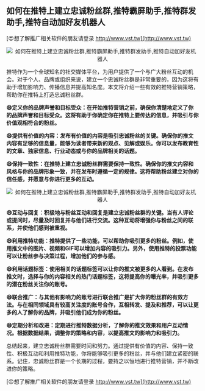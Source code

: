 ## **如何在推特上建立忠诚粉丝群,推特霸屏助手,推特群发助手,推特自动加好友机器人**

[😍想了解推广相关软件的朋友请登录 http://www.vst.tw](http://www.vst.tw)

 <center><img src="https://vst.tw/MP4/tuiguang/png/1.png" alt="如何在推特上建立忠诚粉丝群,推特霸屏助手,推特群发助手,推特自动加好友机器人"></center>

推特作为一个全球知名的社交媒体平台，为用户提供了一个与广大粉丝互动的机会。对于个人、品牌或组织来说，建立一个忠诚粉丝群是非常重要的，因为这将有助于增加影响力、传播信息并提高知名度。本文将介绍一些有效的推特营销策略，帮助你在推特上打造忠诚粉丝群。

**😄定义你的品牌声誉和目标受众：在开始推特营销之前，确保你清楚地定义了你的品牌声誉和目标受众。这将有助于你确定你在推特上要传达的信息，并吸引与你价值观相符合的粉丝。**

**😄提供有价值的内容：发布有价值的内容是吸引忠诚粉丝的关键。确保你的推文内容有足够的信息量，能够为读者带来新的观点、见解或娱乐。你可以发布教育性的文章、独家信息、行业动态或与你的品牌相关的话题。**

**😄保持一致性：在推特上建立忠诚粉丝群需要保持一致性。确保你的推文内容和风格与你的品牌形象一致，并在发布时遵循一定的规律。这将帮助粉丝建立对你的信任感，并愿意与你进行更多的互动。**

 <center><img src="https://vst.tw/MP4/tuiguang/png/0.png" alt="如何在推特上建立忠诚粉丝群,推特霸屏助手,推特群发助手,推特自动加好友机器人"></center>

**😄互动与回复：积极地与粉丝互动和回复是建立忠诚粉丝群的关键。当有人评论或提问时，尽量及时回复并与他们进行交流。这种互动将增强你与粉丝之间的联系，并使他们感到被重视。**

**😄利用推特功能：推特提供了一些功能，可以帮助你吸引更多的粉丝。例如，使用推文中的图片、视频和GIF可以增加内容的吸引力。另外，使用推特的投票功能可以让粉丝参与决策过程，增加他们的参与感。**

**😄利用话题标签：使用相关的话题标签可以让你的推文被更多的人看到。在发布推文时，选择与你的内容相关的热门话题标签，这将提高你的曝光率，并吸引更多的潜在粉丝关注你的账号。**

**😄联合推广：与其他有影响力的账号进行联合推广是扩大你的粉丝群的有效方法。与在相同领域具有较高关注度的账号合作，互相转发、提及和推荐，可以让更多的人了解你的品牌，并吸引他们成为你的粉丝。**

**😄定期分析和改进：定期进行推特数据分析，了解你的推文效果和用户互动情况。根据数据结果，调整你的策略和内容，以提高推文的影响力和吸引力。**

总结起来，建立忠诚粉丝群需要时间和努力。通过提供有价值的内容、保持一致性、积极互动和利用推特功能，你将能够吸引更多的粉丝，并与他们建立紧密的联系。记住，忠诚粉丝群是一个长期的过程，要持之以恒地进行推特营销，并不断改进你的策略。

[😍想了解推广相关软件的朋友请登录 http://www.vst.tw](http://www.vst.tw)



